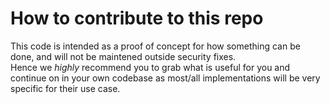 # How to contribute to this repo

This code is intended as a proof of concept for how something can be done, and will not be maintened outside security fixes.  
Hence we _highly_ recommend you to grab what is useful for you and continue on in your own codebase as most/all implementations will be very specific for their use case.